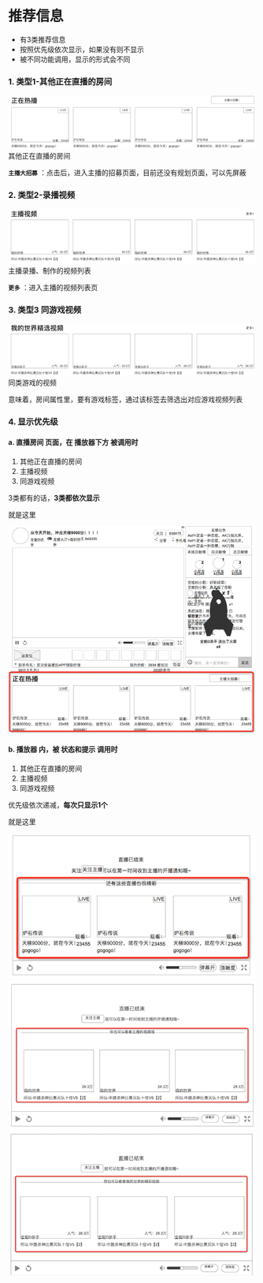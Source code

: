 # 推荐信息
* 有3类推荐信息
* 按照优先级依次显示，如果没有则不显示
* 被不同功能调用，显示的形式会不同

### 1. 类型1-其他正在直播的房间
![](img/re-live.png)
其他正在直播的房间

**`主播大招募`** ：点击后，进入主播的招募页面，目前还没有规划页面，可以先屏蔽

### 2. 类型2-录播视频
![](img/re-video.png)
主播录播、制作的视频列表

**`更多`** ：进入主播的视频列表页

### 3. 类型3 同游戏视频
![](img/re-game.png)
同类游戏的视频

意味着，房间属性里，要有游戏标签，通过该标签去筛选出对应游戏视频列表


### 4. 显示优先级
#### a. 直播房间 页面，在 播放器下方 被调用时
1. 其他正在直播的房间
2. 主播视频
3. 同游戏视频

3类都有的话，**3类都依次显示**

就是这里

![](img/re-y1.png)


#### b. 播放器 内，被 状态和提示 调用时
1. 其他正在直播的房间
2. 主播视频
3. 同游戏视频

优先级依次递减，**每次只显示1个**

就是这里

![](img/re-y2.png)
![](img/re-y3.png)
![](img/re-y4.png)

